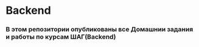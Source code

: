# Backend

### В этом репозитории опубликованы все Домашнии задания и работы по курсам ШАГ(Backend)
